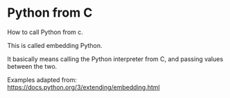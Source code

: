 # Python from C

How to call Python from c.

This is called embedding Python.

It basically means calling the Python interpreter from C, and passing values between the two.

Examples adapted from: <https://docs.python.org/3/extending/embedding.html>
